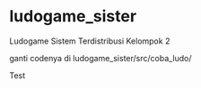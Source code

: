 # ludogame_sister
Ludogame Sistem Terdistribusi Kelompok 2

ganti codenya di
ludogame_sister/src/coba_ludo/

Test
